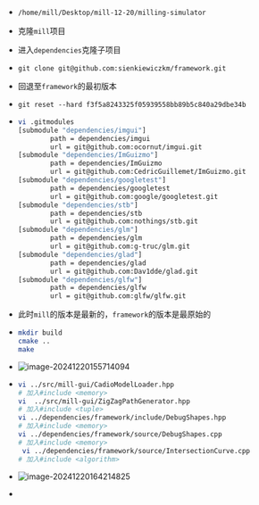 - ```bash
  /home/mill/Desktop/mill-12-20/milling-simulator
  ```

- 克隆`mill`项目

- 进入`dependencies`克隆子项目

- `git clone git@github.com:sienkiewiczkm/framework.git`

- 回退至`framework`的最初版本

- `git reset --hard f3f5a8243325f05939558bb89b5c840a29dbe34b`

- ```bash
  vi .gitmodules
  [submodule "dependencies/imgui"]
          path = dependencies/imgui
          url = git@github.com:ocornut/imgui.git
  [submodule "dependencies/ImGuizmo"]
          path = dependencies/ImGuizmo
          url = git@github.com:CedricGuillemet/ImGuizmo.git
  [submodule "dependencies/googletest"]
          path = dependencies/googletest
          url = git@github.com:google/googletest.git
  [submodule "dependencies/stb"]
          path = dependencies/stb
          url = git@github.com:nothings/stb.git
  [submodule "dependencies/glm"]
          path = dependencies/glm
          url = git@github.com:g-truc/glm.git
  [submodule "dependencies/glad"]
          path = dependencies/glad
          url = git@github.com:Dav1dde/glad.git
  [submodule "dependencies/glfw"]
          path = dependencies/glfw
          url = git@github.com:glfw/glfw.git
  ```

- 此时`mill`的版本是最新的，`framework`的版本是最原始的

- ```bash
  mkdir build
  cmake ..
  make
  ```

- ![image-20241220155714094](C:\Users\19855\AppData\Roaming\Typora\typora-user-images\image-20241220155714094.png)

- ```bash
  vi ../src/mill-gui/CadioModelLoader.hpp
  # 加入#include <memory>
  vi  ../src/mill-gui/ZigZagPathGenerator.hpp
  # 加入#include <tuple>
  vi ../dependencies/framework/include/DebugShapes.hpp
  # 加入#include <memory>
  vi ../dependencies/framework/source/DebugShapes.cpp
  # 加入#include <memory>
   vi ../dependencies/framework/source/IntersectionCurve.cpp
  # 加入#include <algorithm>
  ```

- ![image-20241220164214825](C:\Users\19855\AppData\Roaming\Typora\typora-user-images\image-20241220164214825.png)

- 